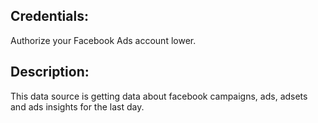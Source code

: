 ## Credentials:
Authorize your Facebook Ads account lower.

## Description:
This data source is getting data about facebook campaigns, ads, adsets and ads insights for the last day.
